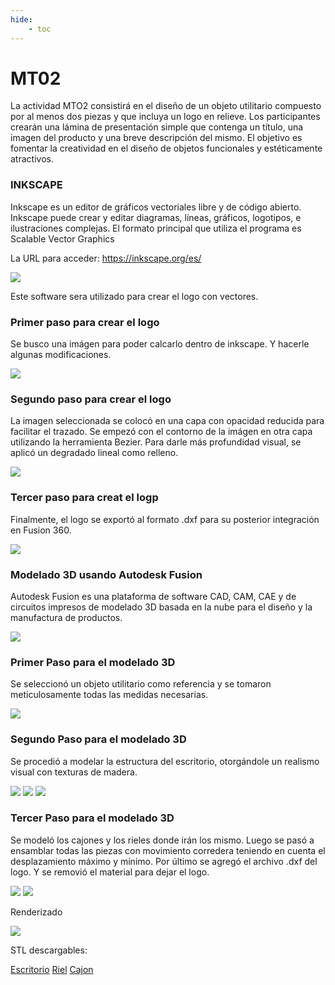 ```yaml
---
hide:
    - toc
---
```


# MT02

La actividad MTO2 consistirá en el diseño de un objeto utilitario compuesto por al menos dos piezas y que incluya un logo en relieve. Los participantes crearán una lámina de presentación simple que contenga un título, una imagen del producto y una breve descripción del mismo. El objetivo es fomentar la creatividad en el diseño de objetos funcionales y estéticamente atractivos.

### INKSCAPE

Inkscape es un editor de gráficos vectoriales libre y de código abierto. Inkscape puede crear y editar diagramas, líneas, gráficos, logotipos, e ilustraciones complejas. El formato principal que utiliza el programa es Scalable Vector Graphics

La URL para acceder: https://inkscape.org/es/

![](../images/MT02/image_MT02_1.png)

Este software sera utilizado para crear el logo con vectores.

### Primer paso para crear el logo

Se busco una imágen para poder calcarlo dentro de inkscape. Y hacerle algunas modificaciones.

![](../images/MT02/logo1.jpg)

### Segundo paso para crear el logo

La imagen seleccionada se colocó en una capa con opacidad reducida para facilitar el trazado. Se empezó con el contorno de la imágen en otra capa utilizando la herramienta Bezier. Para darle más profundidad visual, se aplicó un degradado lineal como relleno.

![](../images/MT02/image_MT02_2.png)

### Tercer paso para creat el logp

Finalmente, el logo se exportó al formato .dxf para su posterior integración en Fusion 360.

![](../images/MT02/image_MT02_3.png)

### Modelado 3D usando Autodesk Fusion 

Autodesk Fusion es una plataforma de software CAD, CAM, CAE y de circuitos impresos de modelado 3D basada en la nube para el diseño y la manufactura de productos.

![](../images/MT02/image_MT02_4.png)

### Primer Paso para el modelado 3D

Se seleccionó un objeto utilitario como referencia y se tomaron meticulosamente todas las medidas necesarias.

![](../images/MT02/image_MT02_5.png)

### Segundo Paso para el modelado 3D

Se procedió a modelar la estructura del escritorio, otorgándole un realismo visual con texturas de madera.

![](../images/MT02/image_MT02_6.png)
![](../images/MT02/image_MT02_7.png)
![](../images/MT02/image_MT02_8.png)

### Tercer Paso para el modelado 3D

Se modeló los cajones y los rieles donde irán los mismo. Luego se pasó a ensamblar todas las piezas con movimiento corredera teniendo en cuenta el desplazamiento máximo y mínimo. Por último se agregó el archivo .dxf del logo. Y se removió el material para dejar el logo.

![](../images/MT02/image_MT02_9.png)
![](../images/MT02/image_MT02_10.png)

Renderizado

![](../images/MT02/image_MT02_11.png)

STL descargables:

[Escritorio](https://drive.google.com/file/d/1OAFgz5Jq5UuRs-o-iucL_4bZXJSXczTc/view?usp=sharing)
[Riel](https://drive.google.com/file/d/1v-0yRHzpsqPDpO5zWuIDzm9sWxcLNonb/view?usp=sharing)
[Cajon](https://drive.google.com/file/d/1u6jlrt5HBYyK4zFrBTnVCAli7wSfT3QO/view?usp=sharing)
